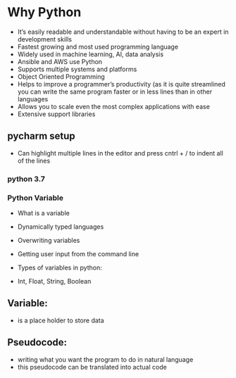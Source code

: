 # Why Python
- It’s easily readable and understandable without having to be an expert in development skills 
- Fastest growing and most used programming language 
- Widely used in machine learning, AI, data analysis 
- Ansible and AWS use Python 
- Supports multiple systems and platforms 
- Object Oriented Programming 
- Helps to improve a programmer’s productivity (as it is quite streamlined you can write the same program faster or in less lines than in other languages 
- Allows you to scale even the most complex applications with ease 
- Extensive support libraries 
## pycharm setup
- Can highlight multiple lines in the editor and press cntrl + / to indent all of the lines
### python 3.7
### Python Variable

- What is a variable
- Dynamically typed languages
- Overwriting variables
- Getting user input from the command line

- Types of variables in python:
- Int, Float, String, Boolean

## Variable:
- is a place holder to store data

## Pseudocode:
- writing what you want the program to do in natural language
- this pseudocode can be translated into actual code